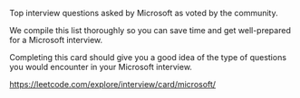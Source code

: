 Top interview questions asked by Microsoft as voted by the community.

We compile this list thoroughly so you can save time and get well-prepared for a Microsoft interview.

Completing this card should give you a good idea of the type of questions you would encounter in your Microsoft interview.

https://leetcode.com/explore/interview/card/microsoft/

